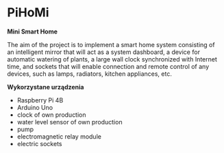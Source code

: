 # PiHoMi
********Mini Smart Home********

The aim of the project is to implement a smart home system consisting of an intelligent mirror that will act as a system dashboard, a device for automatic watering of plants, a large wall clock synchronized with Internet time, and sockets that will enable connection and remote control of any devices, such as lamps, radiators, kitchen appliances, etc.

******Wykorzystane urządzenia******
 - Raspberry Pi 4B
 - Arduino Uno
 - clock of own production
 - water level sensor of own production
 - pump
 - electromagnetic relay module
 - electric sockets

